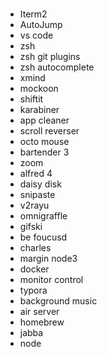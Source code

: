 #

* Iterm2
* AutoJump
* vs code
* zsh
* zsh git plugins
* zsh autocomplete
* xmind
* mockoon
* shiftit
* karabiner
* app cleaner
* scroll reverser
* octo mouse
* bartender 3
* zoom
* alfred 4
* daisy disk
* snipaste
* v2rayu
* omnigraffle
* gifski
* be foucusd
* charles
* margin node3
* docker
* monitor control
* typora
* background music
* air server
* homebrew
* jabba
* node
